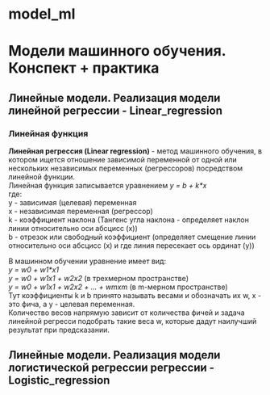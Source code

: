 # model_ml
# Модели машинного обучения. Конспект + практика #

## Линейные модели. Реализация модели линейной регрессии - Linear_regression ##

### Линейная функция ###
**Линейная регрессия (Linear regression)** - метод машинного обучения, в котором ищется отношение зависимой переменной от одной или нескольких независимых переменных (регрессоров) посредством линейной функции. \
Линейная функция записывается уравнением _y = b + k*x_ \
где: \
  y - зависимая (целевая) переменная \
  x - независимая переменная (регрессор) \
  k - коэффициент наклона (Тангенс угла наклона - определяет наклон линии относительно оси абсцисс (x)) \
  b - отрезок или свободный коэффициент (определяет смещение линии относительно оси абсцисс (x) и где линия пересекает ось ординат (y)) <br>

В машинном обучении уравнение имеет вид: \
_y = w0 + w1*x1_ \
_y = w0 + w1*x1 + w2*x2_ (в трехмерном пространстве) \
_y = w0 + w1*x1 + w2*x2 + ... + wmxm_ (в m-мерном пространстве) \
Тут коэффициенты k и b принято называть весами и обозначать их w, x - это фича, а y - целевая переменная. \
Количество весов напрямую зависит от количества фичей и задача линейной регресси подобрать такие веса w, которые дадут наилучший результат при предсказании.

## Линейные модели. Реализация модели логистической регрессии регрессии - Logistic_regression ##
